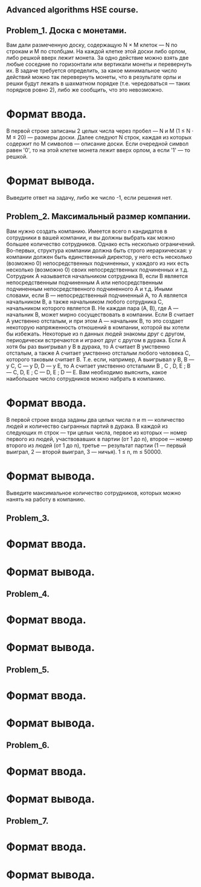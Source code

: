 ## Advanced algorithms HSE course.

## Problem_1. Доска с монетами.
Вам дали размеченную доску, содержащую N × M клеток — N по строкам и M по столбцам. На каждой клетке этой доски либо орлом, либо решкой вверх лежит монета. За одно действие можно взять две любые соседние по горизонтали или вертикали монеты и перевернуть их. В задаче требуется определить, за какое минимальное число действий можно так перевернуть монеты, что в результате орлы и решки будут лежать в шахматном порядке (т.е. чередоваться — таких порядков ровно 2), либо же сообщить, что это невозможно.
# Формат ввода.
В первой строке записаны 2 целых числа через пробел — N и M (1 ≤ N ⋅ M ≤ 20) — размеры доски. Далее следуют N строк, каждая из которых содержит по M символов — описание доски. Если очередной символ равен '0', то на этой клетке монета лежит вверх орлом, а если '1' — то решкой.
# Формат вывода.
Выведите ответ на задачу, либо же число -1, если решения нет.

## Problem_2. Максимальный размер компании.
Вам нужно создать компанию. Имеется всего n кандидатов в сотрудники в вашей компании, и вы должны выбрать как можно большее количество сотрудников. Однако есть несколько ограничений. Во-первых, структура компании должна быть строго иерархическая: у компании должен быть единственный директор, у него есть несколько (возможно 0) непосредственных подчиненных, у каждого из них есть несколько (возможно 0) своих непосредственных подчиненных и т.д.
Сотрудник A называется начальником сотрудника B, если B является непосредственным подчиненным A или непосредственным подчиненным непосредственного подчиненного A и т.д. Иными словами, если B — непосредственный подчиненный A, то A является начальником B, а также начальником любого сотрудника C, начальником которого является B. Не каждая пара (A, B), где A — начальник B, может мирно сосуществовать в компании. Если 
B считает A умственно отсталым, и при этом A — начальник B, то это создает некоторую напряженность отношений в компании, которой вы хотели бы избежать. 
Некоторые из n данных людей знакомы друг с другом, периодически встречаются и играют друг с другом в дурака. Если A хотя бы раз выигрывал у B в дурака, то A считает B умственно отсталым, а также A считает умственно отсталым любого человека C, которого таковым считает B. Т.е. если, например, A выигрывал у B, B — у C, C — у D, D — у E, то A считает умственно отсталыми B , C , D, E ; B — C, D, E ; C — D, E ; D — E.
Вам необходимо выяснить, какое наибольшее число сотрудников можно набрать в компанию.
# Формат ввода.
В первой строке входа заданы два целых числа n и m — количество людей и количество сыгранных партий в дурака. В каждой из следующих m строк — три целых числа, первое из которых — номер первого из людей, участвовавших в партии (от 1 до n), второе — номер второго из людей (от 1 до n), третье — результат партии (1 — первый выиграл, 2 — второй выиграл, 3 — ничья). 1 ≤ n, m ≤ 50000.
# Формат вывода.
Выведите максимальное количество сотрудников, которых можно нанять на работу в компанию.

## Problem_3. 
# Формат ввода.
# Формат вывода.

## Problem_4. 
# Формат ввода.
# Формат вывода.

## Problem_5. 
# Формат ввода.
# Формат вывода.

## Problem_6. 
# Формат ввода.
# Формат вывода.

## Problem_7. 
# Формат ввода.
# Формат вывода.


